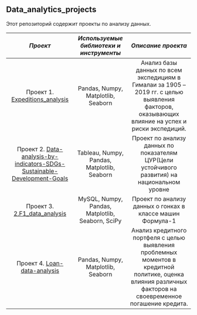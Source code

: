 ## Data_analytics_projects

Этот репозиторий содержит проекты по анализу данных.

| ___Проект___ | ___Используемые библиотеки и инструменты___ | ___Описание проекта___ |
| :--------------------: | :---------------------: |:---------------------------:|
| Проект 1. [Expeditions_analysis](https://github.com/IV-1984/Data_analytics_projects/blob/main/1.%20Expeditions_analysis/Expeditions_analysis-final.ipynb) | Pandas, Numpy, Matplotlib, Seaborn  | Анализ базы данных по всем экспедициям в Гималаи за 1905 – 2019 гг. с целью выявления факторов, оказывающих влияние на успех и риски экспедиций. |
| Проект 2. [Data-analysis-by-indicators-SDGs-Sustainable-Development-Goals](https://github.com/IV-1984/Data_analytics_projects/tree/main/2.%20Data-analysis-by-indicators-SDGs-Sustainable-Development-Goals)| Tableau, Numpy, Pandas, Matplotlib, Seaborn| Проект по анализу данных по показателям ЦУР(Цели устойчивого развития) на национальном уровне|
| Проект 3. [2.F1_data_analysis](https://github.com/IV-1984/Data_analytics_projects/blob/main/3.%20F1_data_analysis/2.F1_data_analysis_SQL%26Python-FINAL-Copy2.ipynb) | MySQL, Numpy, Pandas, Matplotlib, Seaborn, SciPy | Проект по анализу данных о гонках в классе машин Формула-1  |
| Проект 4. [Loan-data-analysis](https://github.com/IV-1984/Data_analytics_projects/blob/main/4.%20Loan%20Data%20Analysis/Loan%20Data%20Analysis-final.ipynb) | Pandas, Numpy, Matplotlib, Seaborn  | Анализ кредитного портфеля с целью выявления проблемных моментов в кредитной политике, оценка влияния различных факторов на своевременное погашение кредита.
